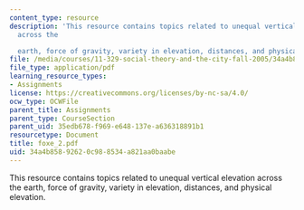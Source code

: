 ```yaml
---
content_type: resource
description: 'This resource contains topics related to unequal vertical elevation
  across the

  earth, force of gravity, variety in elevation, distances, and physical elevation.'
file: /media/courses/11-329-social-theory-and-the-city-fall-2005/34a4b85892620c988534a821aa0baabe_foxe_2.pdf
file_type: application/pdf
learning_resource_types:
- Assignments
license: https://creativecommons.org/licenses/by-nc-sa/4.0/
ocw_type: OCWFile
parent_title: Assignments
parent_type: CourseSection
parent_uid: 35edb678-f969-e648-137e-a636318891b1
resourcetype: Document
title: foxe_2.pdf
uid: 34a4b858-9262-0c98-8534-a821aa0baabe
---
```

This resource contains topics related to unequal vertical elevation across the
earth, force of gravity, variety in elevation, distances, and physical elevation.